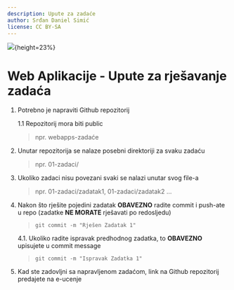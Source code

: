 ```yaml
---
description: Upute za zadaće
author: Srđan Daniel Simić
license: CC BY-SA
---
```


![](fipu.png){height=23%}

# Web Aplikacije - Upute za rješavanje zadaća

1. Potrebno je napraviti Github repozitorij 

    1.1 Repozitorij mora biti public

    > npr. webapps-zadaće

2. Unutar repozitorija se nalaze posebni direktoriji za svaku zadaću 

    > npr. 01-zadaci/

3. Ukoliko zadaci nisu povezani svaki se nalazi unutar svog file-a 

    > npr. 01-zadaci/zadatak1, 01-zadaci/zadatak2 ...

4. Nakon što rješite pojedini zadatak **OBAVEZNO** radite commit i push-ate u repo (zadatke **NE MORATE** rješavati po redosljedu)

    > `git commit -m "Rješen Zadatak 1"`

    4.1. Ukoliko radite ispravak predhodnog zadatka, to **OBAVEZNO** upisujete u commit message

    > `git commit -m "Ispravak Zadatka 1"`

5. Kad ste zadovljni sa napravljenom zadaćom, link na Github repozitorij predajete na e-ucenje
